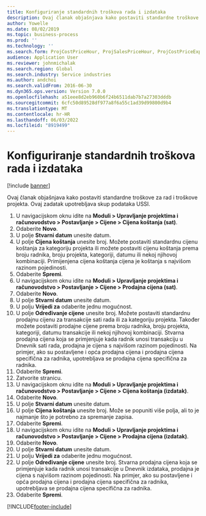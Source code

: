 ```yaml
---
title: Konfiguriranje standardnih troškova rada i izdataka
description: Ovaj članak objašnjava kako postaviti standardne troškove za rad i troškove projekta.
author: Yowelle
ms.date: 08/02/2019
ms.topic: business-process
ms.prod: ''
ms.technology: ''
ms.search.form: ProjCostPriceHour, ProjSalesPriceHour, ProjCostPriceExpense, ProjSalesPriceCost
audience: Application User
ms.reviewer: johnmichalak
ms.search.region: Global
ms.search.industry: Service industries
ms.author: andchoi
ms.search.validFrom: 2016-06-30
ms.dyn365.ops.version: Version 7.0.0
ms.openlocfilehash: a51eee8d2eb960b6f24b6511dab7b7a27303dddb
ms.sourcegitcommit: 6cfc50d89528df977a8f6a55c1ad39d99800d9b4
ms.translationtype: MT
ms.contentlocale: hr-HR
ms.lasthandoff: 06/03/2022
ms.locfileid: "8919499"
---
```

# <a name="configure-standard-costs-for-labor-and-expenses"></a>Konfiguriranje standardnih troškova rada i izdataka

[!include [banner](../../includes/banner.md)]

Ovaj članak objašnjava kako postaviti standardne troškove za rad i troškove projekta. Ovaj zadatak upotrebljava skup podataka USSI.

1. U navigacijskom oknu idite na **Moduli > Upravljanje projektima i računovodstvo > Postavljanje > Cijene > Cijena koštanja (sat)**.
2. Odaberite **Novo**.
3. U polje **Stvarni datum** unesite datum.
4. U polje **Cijena koštanja** unesite broj. Možete postaviti standardnu cijenu koštanja za kategoriju projekta ili možete postaviti cijenu koštanja prema broju radnika, broju projekta, kategoriji, datumu ili nekoj njihovoj kombinaciji. Primijenjena cijena koštanja cijena je koštanja s najvišom razinom pojedinosti.  
5. Odaberite **Spremi**.
6. U navigacijskom oknu idite na **Moduli > Upravljanje projektima i računovodstvo > Postavljanje > Cijene > Prodajna cijena (sat)**.
7. Odaberite **Novo**.
8. U polje **Stvarni datum** unesite datum.
9. U polju **Vrijedi za** odaberite jednu mogućnost.
10. U polje **Određivanje cijene** unesite broj. Možete postaviti standardnu prodajnu cijenu za transakcije sati rada ili za kategoriju projekta. Također možete postaviti prodajne cijene prema broju radnika, broju projekta, kategoriji, datumu transakcije ili nekoj njihovoj kombinaciji. Stvarna prodajna cijena koja se primjenjuje kada radnik unosi transakciju u Dnevnik sati rada, prodajna je cijena s najvišom razinom pojedinosti. Na primjer, ako su postavljene i opća prodajna cijena i prodajna cijena specifična za radnika, upotrebljava se prodajna cijena specifična za radnika.  
11. Odaberite **Spremi**.
12. Zatvorite stranicu.
13. U navigacijskom oknu idite na **Moduli > Upravljanje projektima i računovodstvo > Postavljanje > Cijene > Cijena koštanja (izdatak)**.
14. Odaberite **Novo**.
15. U polje **Stvarni datum** unesite datum.
16. U polje **Cijena koštanja** unesite broj. Može se popuniti više polja, ali to je najmanje što je potrebno za spremanje zapisa.  
17. Odaberite **Spremi**.
18. U navigacijskom oknu idite na **Moduli > Upravljanje projektima i računovodstvo > Postavljanje > Cijene > Prodajna cijena (izdatak)**.
19. Odaberite **Novo**.
20. U polje **Stvarni datum** unesite datum.
21. U polju **Vrijedi za** odaberite jednu mogućnost.
22. U polje **Određivanje cijene** unesite broj. Stvarna prodajna cijena koja se primjenjuje kada radnik unosi transakcije u Dnevnik izdataka, prodajna je cijena s najvišom razinom pojedinosti. Na primjer, ako su postavljene i opća prodajna cijena i prodajna cijena specifična za radnika, upotrebljava se prodajna cijena specifična za radnika.  
23. Odaberite **Spremi**.



[!INCLUDE[footer-include](../../includes/footer-banner.md)]